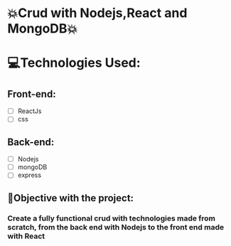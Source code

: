 # 💥Crud with Nodejs,React and MongoDB💥
# 💻Technologies Used:
## Front-end:
- [ ] ReactJs
- [ ] css

## Back-end:
- [ ] Nodejs
- [ ] mongoDB
- [ ] express

## 📃Objective with the project:
###  Create a fully functional crud with technologies made from scratch, from the back end with Nodejs to the front end made with React

